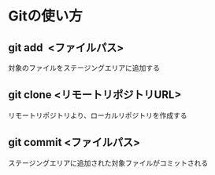 # Gitの使い方

## git add  <ファイルパス>
対象のファイルをステージングエリアに追加する

## git clone <リモートリポジトリURL>  
リモートリポジトリより、ローカルリポジトリを作成する

## git commit <ファイルパス>
ステージングエリアに追加された対象ファイルがコミットされる